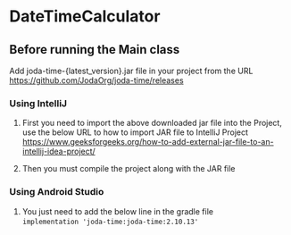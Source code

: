 # DateTimeCalculator

## Before running the Main class
Add joda-time-{latest_version}.jar file in your project from the URL  
https://github.com/JodaOrg/joda-time/releases  
  
### Using IntelliJ  
1. First you need to import the above downloaded jar file into the Project, use the below URL to how to import JAR file to IntelliJ Project  
https://www.geeksforgeeks.org/how-to-add-external-jar-file-to-an-intellij-idea-project/  
  
2. Then you must compile the project along with the JAR file  

### Using Android Studio
1. You just need to add the below line in the gradle file  
`implementation 'joda-time:joda-time:2.10.13'`
